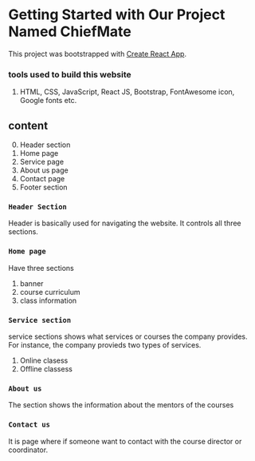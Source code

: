 # Getting Started with Our Project Named ChiefMate

This project was bootstrapped with [Create React App](https://github.com/facebook/create-react-app).

### tools used to build this website
1. HTML, CSS, JavaScript, React JS, Bootstrap, FontAwesome icon, Google fonts etc.

## content
0. Header section
1. Home page
2. Service page
3. About us page
4. Contact page
5. Footer section
### `Header Section`
Header is basically used for navigating the website. It controls all three sections. 

### `Home page`
Have three sections
1. banner 
2. course curriculum
3. class information

### `Service section`
service sections shows what services or courses the company provides. For instance, the company provieds two types of services. 
1. Online clasess 
2. Offline classess

### `About us`
The section shows the information about the mentors of the courses

### `Contact us`
It is page where if someone want to contact with the course director or coordinator.